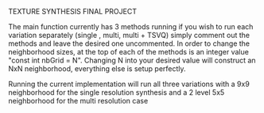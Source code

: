 TEXTURE SYNTHESIS FINAL PROJECT

The main function currently has 3 methods running if you wish to run each variation 
separately (single , multi, multi + TSVQ) simply comment out the methods and leave the desired
one uncommented. In order to change the neighborhood sizes, at the top of each of the methods
is an integer value "const int nbGrid = N". Changing N into your desired value will construct an
NxN neighborhood, everything else is setup perfectly.

Running the current implementation will run all three variations with a 9x9 neighborhood for the 
single resolution synthesis and a 2 level 5x5 neighborhood for the multi resolution case